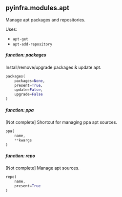 ## pyinfra.modules.apt

Manage apt packages and repositories.

Uses:

+ `apt-get`
+ `apt-add-repository`

##### function: packages

Install/remove/upgrade packages & update apt.

```py
packages(
    packages=None,
    present=True,
    update=False,
    upgrade=False
)
```


##### function: ppa

[Not complete] Shortcut for managing ppa apt sources.

```py
ppa(
    name,
    **kwargs
)
```


##### function: repo

[Not complete] Manage apt sources.

```py
repo(
    name,
    present=True
)
```
